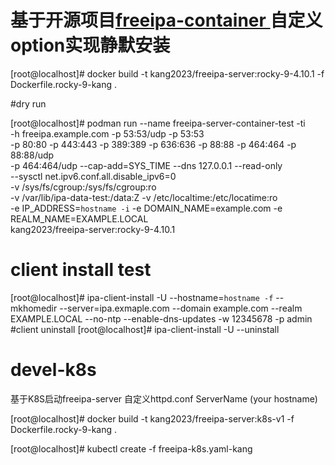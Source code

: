 # 基于开源项目[freeipa-container ](https://github.com/freeipa/freeipa-container/blob/master)自定义option实现静默安装

[root@localhost]# docker build -t kang2023/freeipa-server:rocky-9-4.10.1 -f Dockerfile.rocky-9-kang .

#dry run

[root@localhost]# podman run --name freeipa-server-container-test -ti \
    -h freeipa.example.com -p 53:53/udp -p 53:53 \
    -p 80:80 -p 443:443 -p 389:389 -p 636:636 -p 88:88 -p 464:464 -p 88:88/udp \
    -p 464:464/udp --cap-add=SYS_TIME --dns 127.0.0.1 --read-only \
    --sysctl net.ipv6.conf.all.disable_ipv6=0 \
    -v /sys/fs/cgroup:/sys/fs/cgroup:ro \
    -v /var/lib/ipa-data-test:/data:Z  -v /etc/localtime:/etc/locatime:ro \
    -e IP_ADDRESS=`hostname -i` -e DOMAIN_NAME=example.com -e REALM_NAME=EXAMPLE.LOCAL \
    kang2023/freeipa-server:rocky-9-4.10.1

# client install test
[root@localhost]# ipa-client-install -U  --hostname=`hostname -f` --mkhomedir --server=ipa.exmaple.com --domain example.com --realm EXAMPLE.LOCAL --no-ntp --enable-dns-updates -w 12345678 -p admin
#client uninstall
[root@localhost]# ipa-client-install -U --uninstall

# devel-k8s
基于K8S启动freeipa-server
自定义httpd.conf ServerName (your hostname)

[root@localhost]# docker build -t kang2023/freeipa-server:k8s-v1 -f Dockerfile.rocky-9-kang .

[root@localhost]# kubectl create -f freeipa-k8s.yaml-kang
